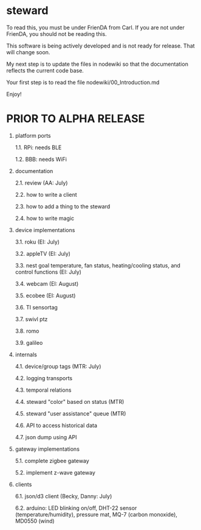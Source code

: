 steward
=======
To read this, you must be under FrienDA from Carl. If you are not under FrienDA, you should not be reading this.

This software is being actively developed and is not ready for release.
That will change soon.

My next step is to update the files in nodewiki so that the documentation reflects the current code base.

Your first step is to read the file nodewiki/00_Introduction.md

Enjoy!


PRIOR TO ALPHA RELEASE
======================

1. platform ports

    1.1. RPi: needs BLE

    1.2. BBB: needs WiFi

2. documentation

    2.1. review (AA: July)

    2.2. how to write a client

    2.3. how to add a thing to the steward

    2.4. how to write magic

3. device implementations

    3.1. roku (EI: July)

    3.2. appleTV (EI: July)

    3.3. nest goal temperature, fan status, heating/cooling status, and control functions (EI: July)

    3.4. webcam (EI: August)

    3.5. ecobee (EI: August)

    3.6. TI sensortag

    3.7. swivl ptz

    3.8. romo

    3.9. galileo

4. internals

    4.1. device/group tags (MTR: July)

    4.2. logging transports

    4.3. temporal relations

    4.4. steward "color" based on status (MTR)

    4.5. steward "user assistance" queue (MTR)

    4.6. API to access historical data

    4.7. json dump using API

5. gateway implementations

    5.1. complete zigbee gateway

    5.2. implement z-wave gateway

6. clients

    6.1. json/d3 client (Becky, Danny: July)

    6.2. arduino: LED blinking on/off, DHT-22 sensor (temperature/humidity), pressure mat, MQ-7 (carbon monoxide), MD0550 (wind)
